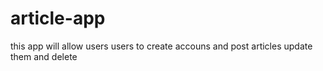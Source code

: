# article-app
this app will allow users users to create accouns and post articles update them and delete 
